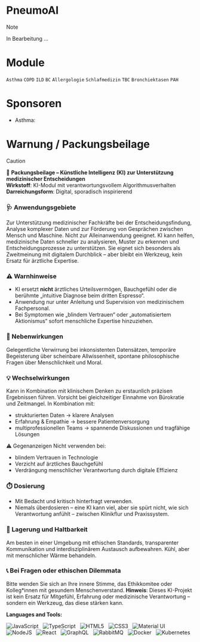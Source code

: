 # PneumoAI

> [!NOTE]
> In Bearbeitung ...

# Module
`Asthma` `COPD` `ILD` `BC` `Allergologie` `Schlafmedizin` `TBC` `Bronchiektasen` `PAH`

# Sponsoren

- Asthma:

# Warnung / Packungsbeilage

> [!CAUTION]
> 
> 🧠 **Packungsbeilage – Künstliche Intelligenz (KI) zur Unterstützung medizinischer Entscheidungen**  
> **Wirkstoff**: KI-Modul mit verantwortungsvollem Algorithmusverhalten  
> **Darreichungsform**: Digital, sporadisch inspirierend  
> 
> ### 🩺 Anwendungsgebiete  
> Zur Unterstützung medizinischer Fachkräfte bei der Entscheidungsfindung, Analyse komplexer Daten und zur Förderung von Gesprächen zwischen Mensch und Maschine. Nicht zur Alleinanwendung geeignet. KI kann helfen, medizinische Daten schneller zu analysieren, Muster zu erkennen und Entscheidungsprozesse zu unterstützen. Sie eignet sich besonders als Zweitmeinung mit digitalem Durchblick – aber bleibt ein Werkzeug, kein Ersatz für ärztliche Expertise.
> 
> ### ⚠️ Warnhinweise  
> - KI ersetzt **nicht** ärztliches Urteilsvermögen, Bauchgefühl oder die berühmte „intuitive Diagnose beim dritten Espresso“.  
> - Anwendung nur unter Anleitung und Supervision von medizinischem Fachpersonal.  
> - Bei Symptomen wie „blindem Vertrauen“ oder „automatisiertem Aktionismus“ sofort menschliche Expertise hinzuziehen.
> 
> ### 🤖 Nebenwirkungen  
> Gelegentliche Verwirrung bei inkonsistenten Datensätzen, temporäre Begeisterung über scheinbare Allwissenheit, spontane philosophische Fragen über Menschlichkeit und Moral.
> 
> ### 💡 Wechselwirkungen  
> Kann in Kombination mit klinischem Denken zu erstaunlich präzisen Ergebnissen führen. Vorsicht bei gleichzeitiger Einnahme von Bürokratie und Zeitmangel.
> In Kombination mit:
> - strukturierten Daten → klarere Analysen
> - Erfahrung & Empathie → bessere Patientenversorgung
> - multiprofessionellen Teams → spannende Diskussionen und tragfähige Lösungen
> 
> ⚠️ Gegenanzeigen
> Nicht verwenden bei:
> - blindem Vertrauen in Technologie
> - Verzicht auf ärztliches Bauchgefühl
> - Verdrängung menschlicher Verantwortung durch digitale Effizienz
> 
> ### ⏱️ Dosierung  
> - Mit Bedacht und kritisch hinterfragt verwenden.  
> - Niemals überdosieren – eine KI kann viel, aber sie spürt nicht, wie sich Verantwortung anfühlt – zwischen Klinikflur und Praxissystem.
> 
> ### 📌 Lagerung und Haltbarkeit  
> Am besten in einer Umgebung mit ethischen Standards, transparenter Kommunikation und interdisziplinärem Austausch aufbewahren. Kühl, aber mit menschlicher Wärme behandeln.
> 
> ### 📞 Bei Fragen oder ethischen Dilemmata  
> Bitte wenden Sie sich an Ihre innere Stimme, das Ethikkomitee oder Kolleg*innen mit gesundem Menschenverstand.
> **Hinweis**: Dieses KI-Projekt ist kein Ersatz für Mitgefühl, Erfahrung oder medizinische Verantwortung – sondern ein Werkzeug, das diese stärken kann.  


**Languages and Tools:** 

![JavaScript](https://img.shields.io/badge/-JavaScript-black?logo=javascript&style=social)&nbsp;&nbsp;
![TypeScript](https://img.shields.io/badge/-TypeScript-black?logo=typescript&style=social)&nbsp;&nbsp;
![HTML5](https://img.shields.io/badge/-HTML5-black?logo=html5&style=social)&nbsp;&nbsp;
![CSS3](https://img.shields.io/badge/-CSS3-black?logo=css3&style=social)&nbsp;&nbsp;
![Material UI](https://img.shields.io/badge/-Material_UI-black?logo=material-ui&style=social)&nbsp;&nbsp;
![NodeJS](https://img.shields.io/badge/-NodeJS-black?logo=node.js&style=social)&nbsp;&nbsp;
![React](https://img.shields.io/badge/-React-black?logo=react&style=social)&nbsp;&nbsp;
![GraphQL](https://img.shields.io/badge/-GraphQL-black?logo=graphql&style=social)&nbsp;&nbsp;
![RabbitMQ](https://img.shields.io/badge/-RabbitMQ-black?logo=rabbitmq&style=social)&nbsp;&nbsp;
![Docker](https://img.shields.io/badge/-Docker-black?logo=Docker&style=social)&nbsp;&nbsp;
![Kubernetes](https://img.shields.io/badge/-Kubernetes-black?logo=Kubernetes&style=social)&nbsp;&nbsp;

<!-- 
> [!NOTE]
> Useful information that users should know, even when skimming content.

> [!TIP]
> Helpful advice for doing things better or more easily.

> [!IMPORTANT]
> Key information users need to know to achieve their goal.

> [!WARNING]
> Urgent info that needs immediate user attention to avoid problems.

> [!CAUTION]
> Advises about risks or negative outcomes of certain actions.
-->
